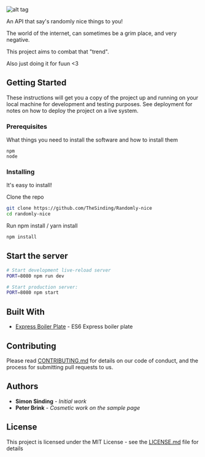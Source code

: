 ![alt tag](https://ptpb.pw/2-Qw.png)

An API that say's randomly nice things to you!

The world of the internet, can sometimes be a grim place, and very negative.

This project aims to combat that "trend".

Also just doing it for fuun <3 


## Getting Started

These instructions will get you a copy of the project up and running on your local machine for development and testing purposes. See deployment for notes on how to deploy the project on a live system.

### Prerequisites

What things you need to install the software and how to install them

```
npm
node
```

### Installing

It's easy to install!

Clone the repo

```sh
git clone https://github.com/TheSinding/Randomly-nice 
cd randomly-nice
```

Run npm install / yarn install

```sh
npm install
```

Start the server
---------------

```sh
# Start development live-reload server
PORT=8080 npm run dev

# Start production server:
PORT=8080 npm start
```

## Built With

* [Express Boiler Plate](https://github.com/developit/express-es6-rest-api/) - ES6 Express boiler plate 

## Contributing

Please read [CONTRIBUTING.md](https://gist.github.com/PurpleBooth/b24679402957c63ec426) for details on our code of conduct, and the process for submitting pull requests to us.

## Authors

* **Simon Sinding** - *Initial work* 
* **Peter Brink** - *Cosmetic work on the sample page*

## License

This project is licensed under the MIT License - see the [LICENSE.md](LICENSE.md) file for details
